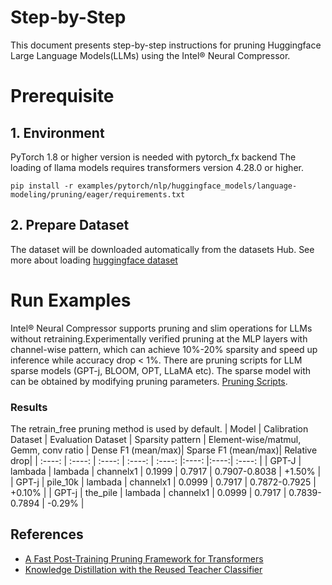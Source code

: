 Step-by-Step
============

This document presents step-by-step instructions for pruning Huggingface Large Language Models(LLMs) using the Intel® Neural Compressor.


# Prerequisite

## 1. Environment

PyTorch 1.8 or higher version is needed with pytorch_fx backend
The loading of llama models requires transformers version 4.28.0 or higher.


```shell
pip install -r examples/pytorch/nlp/huggingface_models/language-modeling/pruning/eager/requirements.txt
```

## 2. Prepare Dataset

The dataset will be downloaded automatically from the datasets Hub.
See more about loading [huggingface dataset](https://huggingface.co/docs/datasets/loading_datasets.html)


# Run Examples

Intel® Neural Compressor supports pruning and slim operations for LLMs without retraining.Experimentally verified pruning at the MLP layers with channel-wise pattern, which can achieve 10%-20% sparsity and speed up inference while accuracy drop < 1%.
There are pruning scripts for LLM sparse models (GPT-j, BLOOM, OPT, LLaMA etc). The sparse model with can be obtained by modifying pruning parameters. [Pruning Scripts](https://github.com/intel/neural-compressor/tree/master/examples/pytorch/nlp/huggingface_models/language-modeling/pruning/eager/scripts/).


### Results
The retrain_free pruning method is used by default.
|  Model  | Calibration Dataset | Evaluation Dataset | Sparsity pattern | Element-wise/matmul, Gemm, conv ratio | Dense F1 (mean/max)| Sparse F1 (mean/max)| Relative drop|
|  :----:  | :----:  | :----: | :----: | :----: |:----: |:----:| :----: |
| GPT-J | lambada | lambada | channelx1  | 0.1999 | 0.7917 | 0.7907-0.8038 | +1.50% |
| GPT-j | pile_10k | lambada | channelx1  | 0.0999 | 0.7917 | 0.7872-0.7925 | +0.10% |
| GPT-j | the_pile | lambada |  channelx1  | 0.0999 | 0.7917 | 0.7839-0.7894 | -0.29% |


## References
* [A Fast Post-Training Pruning Framework for Transformers](https://arxiv.org/abs/2204.09656)
* [Knowledge Distillation with the Reused Teacher Classifier](https://arxiv.org/abs/2203.14001)


